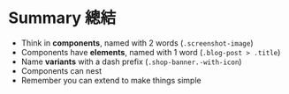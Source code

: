 # Summary 總結

* Think in **components**, named with 2 words (`.screenshot-image`)
* Components have **elements**, named with 1 word (`.blog-post > .title`)
* Name **variants** with a dash prefix (`.shop-banner.-with-icon`)
* Components can nest
* Remember you can extend to make things simple
